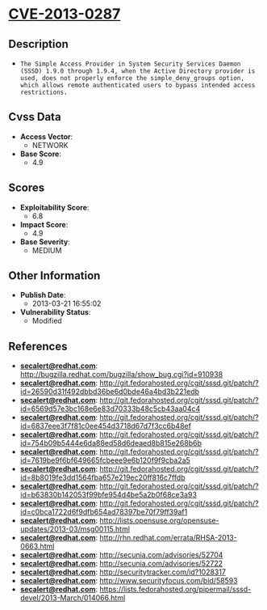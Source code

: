 
# [CVE-2013-0287](https://cve.mitre.org/cgi-bin/cvename.cgi?name=CVE-2013-0287)

## Description

- `The Simple Access Provider in System Security Services Daemon (SSSD) 1.9.0 through 1.9.4, when the Active Directory provider is used, does not properly enforce the simple_deny_groups option, which allows remote authenticated users to bypass intended access restrictions.`

## Cvss Data

- **Access Vector**:
  - NETWORK
- **Base Score**:
  - 4.9

## Scores

- **Exploitability Score**:
  - 6.8
- **Impact Score**:
  - 4.9
- **Base Severity**:
  - MEDIUM

## Other Information

- **Publish Date**:
  - 2013-03-21 16:55:02
- **Vulnerability Status**:
  - Modified

## References

- **secalert@redhat.com**: http://bugzilla.redhat.com/bugzilla/show_bug.cgi?id=910938
- **secalert@redhat.com**: http://git.fedorahosted.org/cgit/sssd.git/patch/?id=26590d31f492dbbd36be6d0bde46a4bd3b221edb
- **secalert@redhat.com**: http://git.fedorahosted.org/cgit/sssd.git/patch/?id=6569d57e3bc168e6e83d70333b48c5cb43aa04c4
- **secalert@redhat.com**: http://git.fedorahosted.org/cgit/sssd.git/patch/?id=6837eee3f7f81c0ee454d3718d67d7f3cc6b48ef
- **secalert@redhat.com**: http://git.fedorahosted.org/cgit/sssd.git/patch/?id=754b09b5444e6da88ed58d6deaed8b815e268b6b
- **secalert@redhat.com**: http://git.fedorahosted.org/cgit/sssd.git/patch/?id=7619be9f6bf649665fcbeee9e6b120f9f9cba2a5
- **secalert@redhat.com**: http://git.fedorahosted.org/cgit/sssd.git/patch/?id=8b8019fe3dd1564fba657e219ec20ff816c7ffdb
- **secalert@redhat.com**: http://git.fedorahosted.org/cgit/sssd.git/patch/?id=b63830b142053f99bfe954d4be5a2b0f68ce3a93
- **secalert@redhat.com**: http://git.fedorahosted.org/cgit/sssd.git/patch/?id=c0bca1722d6f9dfb654ad78397be70f79ff39af1
- **secalert@redhat.com**: http://lists.opensuse.org/opensuse-updates/2013-03/msg00115.html
- **secalert@redhat.com**: http://rhn.redhat.com/errata/RHSA-2013-0663.html
- **secalert@redhat.com**: http://secunia.com/advisories/52704
- **secalert@redhat.com**: http://secunia.com/advisories/52722
- **secalert@redhat.com**: http://securitytracker.com/id?1028317
- **secalert@redhat.com**: http://www.securityfocus.com/bid/58593
- **secalert@redhat.com**: https://lists.fedorahosted.org/pipermail/sssd-devel/2013-March/014066.html
